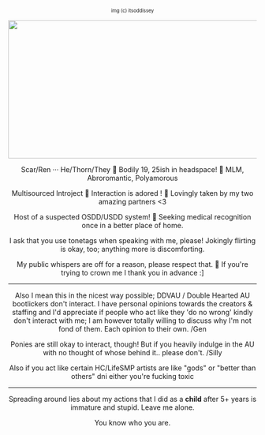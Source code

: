 <p align="center"><sub><sup>img (c) itsoddissey</sub></sup>
<p align="center"><img src="https://media.discordapp.net/attachments/1259675883661426863/1338271505745838080/fwfwfw2.png?ex=67aa79f6&is=67a92876&hm=20c4633588516f2aa93c1431c0a0ff9a87d95ab95e0fcb7e4dc77150869d088b&=&format=webp&quality=lossless&width=926&height=396" width="700" height="280">
  

<p align="center"> Scar/Ren ··· He/Thorn/They 🍯 Bodily 19, 25ish in headspace! 🌾 MLM, Abroromantic, Polyamorous
<p align="center"> Multisourced Introject 🌲 Interaction is adored ! 🌴 Lovingly taken by my two amazing partners <3
<p align="center"> Host of a suspected OSDD/USDD system! 🌻 Seeking medical recognition once in a better place of home.
<p align="center"> I ask that you use tonetags when speaking with me, please! Jokingly flirting is okay, too; anything more is discomforting.
<p align="center"> My public whispers are off for a reason, please respect that. 💚 If you're trying to crown me I thank you in advance :]

---

<p align="center"> Also I mean this in the nicest way possible; DDVAU / Double Hearted AU bootlickers don't interact. I have personal opinions towards the creators & staffing and I'd appreciate if people who act like they 'do no wrong' kindly don't interact with me; I am  however totally willing to discuss why I'm not fond of them. Each opinion to their own. /Gen
<p align="center"> Ponies are still okay to interact, though! But if you heavily indulge in the AU with no thought of whose behind it.. please don't. /Silly
<p align="center"> Also if you act like certain HC/LifeSMP artists are like "gods" or "better than others" dni either you're fucking toxic

---

<p align="center"> Spreading around lies about my actions that I did as a <b>child</b> after 5+ years is immature and stupid. Leave me alone.
<p align="center"> You know who you are.
